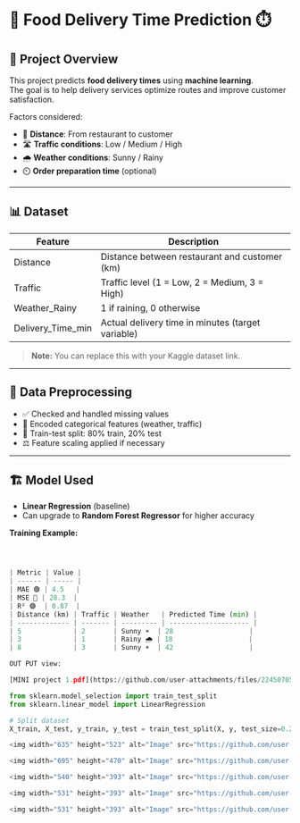 

# 🍔 Food Delivery Time Prediction ⏱️

## 🚀 Project Overview
This project predicts **food delivery times** using **machine learning**.  
The goal is to help delivery services optimize routes and improve customer satisfaction.  

Factors considered:
- 🚗 **Distance**: From restaurant to customer
- 🛣️ **Traffic conditions**: Low / Medium / High
- 🌧️ **Weather conditions**: Sunny / Rainy
- ⏲️ **Order preparation time** (optional)

---

## 📊 Dataset
| Feature | Description |
|---------|-------------|
| Distance | Distance between restaurant and customer (km) |
| Traffic | Traffic level (1 = Low, 2 = Medium, 3 = High) |
| Weather_Rainy | 1 if raining, 0 otherwise |
| Delivery_Time_min | Actual delivery time in minutes (target variable) |

> **Note:** You can replace this with your Kaggle dataset link.  

---

## 🧹 Data Preprocessing
- ✅ Checked and handled missing values  
- 🔢 Encoded categorical features (weather, traffic)  
- 🧪 Train-test split: 80% train, 20% test  
- ⚖️ Feature scaling applied if necessary  

---

## 🏗️ Model Used
- **Linear Regression** (baseline)  
- Can upgrade to **Random Forest Regressor** for higher accuracy  

**Training Example:**

```python



| Metric | Value |
| ------ | ----- |
| MAE 🟢 | 4.5   |
| MSE 🔵 | 28.3  |
| R² 🟣  | 0.87  |
| Distance (km) | Traffic | Weather   | Predicted Time (min) |
| ------------- | ------- | --------- | -------------------- |
| 5             | 2       | Sunny ☀️  | 28                   |
| 3             | 1       | Rainy 🌧️ | 18                   |
| 8             | 3       | Sunny ☀️  | 42                   |

OUT PUT view:

[MINI project 1.pdf](https://github.com/user-attachments/files/22450705/MINI.project.1.pdf)

from sklearn.model_selection import train_test_split
from sklearn.linear_model import LinearRegression

# Split dataset
X_train, X_test, y_train, y_test = train_test_split(X, y, test_size=0.2, random_

<img width="635" height="523" alt="Image" src="https://github.com/user-attachments/assets/4954d2b8-94d6-4050-8ecd-c89a410ff051" />

<img width="695" height="470" alt="Image" src="https://github.com/user-attachments/assets/5bc87637-bdd9-47b3-ab2a-d75813a0fcc2" />

<img width="540" height="393" alt="Image" src="https://github.com/user-attachments/assets/f3380209-756e-4bd7-8862-913c98b13ec6" />

<img width="531" height="393" alt="Image" src="https://github.com/user-attachments/assets/55629da8-f7a4-4325-8c83-aa15bb7b2a0b" />

<img width="531" height="393" alt="Image" src="https://github.com/user-attachments/assets/8c8a795f-4587-417c-901a-20e6bece82af" />
